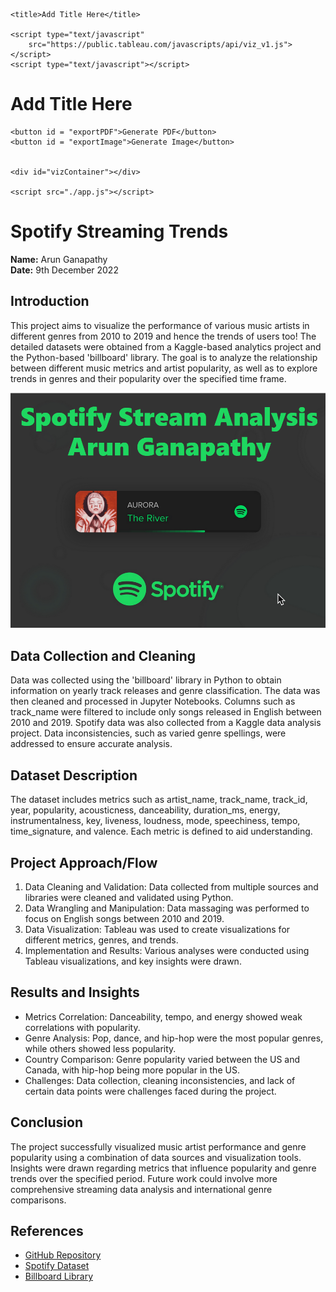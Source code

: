 

<html>
<head>

    <title>Add Title Here</title>

    <script type="text/javascript"
	    src="https://public.tableau.com/javascripts/api/viz_v1.js"></script>
    <script type="text/javascript"></script>

</head>

<body>

  <h1>Add Title Here</h1>

    <button id = "exportPDF">Generate PDF</button>
    <button id = "exportImage">Generate Image</button>


    <div id="vizContainer"></div>

    <script src="./app.js"></script>

</body>

</html>

# Spotify Streaming Trends

**Name:** Arun Ganapathy   
**Date:** 9th December 2022  

## Introduction

This project aims to visualize the performance of various music artists in different genres from 2010 to 2019 and hence the trends of users too! The detailed datasets were obtained from a Kaggle-based analytics project and the Python-based 'billboard' library. The goal is to analyze the relationship between different music metrics and artist popularity, as well as to explore trends in genres and their popularity over the specified time frame.

<img src="https://github.com/arun98aol/spotify-streaming-trends/blob/main/mainpage.png" alt="Alt text" title="Optional title">


## Data Collection and Cleaning

Data was collected using the 'billboard' library in Python to obtain information on yearly track releases and genre classification. The data was then cleaned and processed in Jupyter Notebooks. Columns such as track_name were filtered to include only songs released in English between 2010 and 2019. Spotify data was also collected from a Kaggle data analysis project. Data inconsistencies, such as varied genre spellings, were addressed to ensure accurate analysis.

## Dataset Description

The dataset includes metrics such as artist_name, track_name, track_id, year, popularity, acousticness, danceability, duration_ms, energy, instrumentalness, key, liveness, loudness, mode, speechiness, tempo, time_signature, and valence. Each metric is defined to aid understanding.

## Project Approach/Flow

1. Data Cleaning and Validation: Data collected from multiple sources and libraries were cleaned and validated using Python.
2. Data Wrangling and Manipulation: Data massaging was performed to focus on English songs between 2010 and 2019.
3. Data Visualization: Tableau was used to create visualizations for different metrics, genres, and trends.
4. Implementation and Results: Various analyses were conducted using Tableau visualizations, and key insights were drawn.

## Results and Insights

- Metrics Correlation: Danceability, tempo, and energy showed weak correlations with popularity.
- Genre Analysis: Pop, dance, and hip-hop were the most popular genres, while others showed less popularity.
- Country Comparison: Genre popularity varied between the US and Canada, with hip-hop being more popular in the US.
- Challenges: Data collection, cleaning inconsistencies, and lack of certain data points were challenges faced during the project.

## Conclusion

The project successfully visualized music artist performance and genre popularity using a combination of data sources and visualization tools. Insights were drawn regarding metrics that influence popularity and genre trends over the specified period. Future work could involve more comprehensive streaming data analysis and international genre comparisons.

## References

- [GitHub Repository](https://github.com/arun98aol/spotify-streaming-trends)
- [Spotify Dataset](https://www.kaggle.com/datasets/leonardopena/top-spotify-songs-from-20102019-by-year)
- [Billboard Library](https://github.com/guoguo12/billboard-charts)
